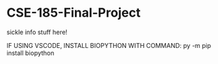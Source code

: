 # CSE-185-Final-Project

sickle info stuff here!

IF USING VSCODE, INSTALL BIOPYTHON WITH COMMAND:
py -m pip install biopython
